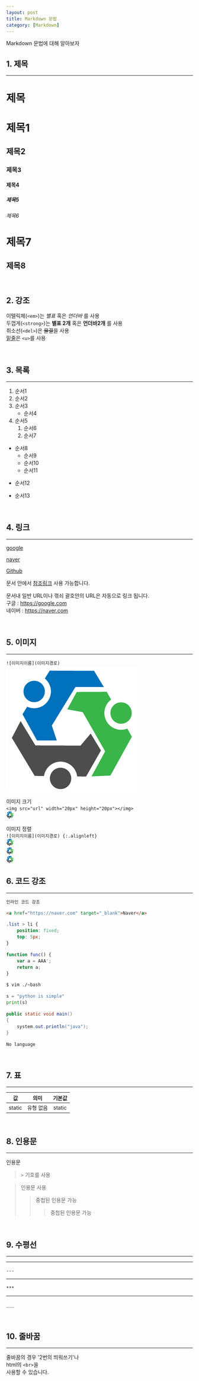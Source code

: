 ```yaml
---
layout: post
title: Markdown 문법
category: [Markdown]
---
```


Markdown 문법에 대해 알아보자
<!-- more -->

## 1. 제목 
<hr/>


# 제목
# 제목1
## 제목2
### 제목3
#### 제목4
##### 제목5
###### 제목6

제목7
=======

제목8 
------

<br>

## 2. 강조

이텔릭체(`<em>`)는 *별표* 혹은 _언더바_ 를 사용<br>
두껍게(`<strong>`)는 **별표 2개** 혹은 __언더바2개__ 를 사용<br>
취소선(`<del>`)은 ~~물결~~을 사용<br>
<u>밑줄</u>은 `<u>`를 사용

<br>

## 3. 목록

---

1. 순서1
1. 순서2
1. 순서3
    - 순서4
1. 순서5
    1. 순서6
    1. 순서7
- 순서8  
    * 순서9  
    + 순서10  
    - 순서11  
* 순서12
+ 순서13

<br>

## 4. 링크
---
[google](https://gogle.com)

[naver](https://naver.com)

[Github][1]

문서 안에서 [참조링크] 사용 가능합니다.

문서내 일반 URL이나 꺾쇠 괄호안의 URL은 자동으로 링크 됩니다.<br>
구글 : https://google.com<br>
네이버 : <https://naver.com>

[1]: https://github.com
[참조링크]: https://naver.com

<br>

## 5. 이미지
---
`![이미지이름](이미지경로)`
![logo](/public/img/logo.png)



이미지 크기  
`<img src="url" width="20px" height="20px"></img>`  
<img src="./public/img/logo.png" width="20px" height="20px"></img>

이미지 정렬  
`![이미지이름](이미지경로) {:.alignleft}`  
<img src="./public/img/logo.png" width="20px" height="20px" style="text-align:right"></img>  
<img src="./public/img/logo.png" width="20px" height="20px" style="text-align:center"></img>  
<img src="./public/img/logo.png" width="20px" height="20px" style="text-align:left"></img>
<br>

## 6. 코드 강조
---
`인라인 코드 강조`

```html
<a href="https://naver.com" target="_blank">Naver</a>
```

```css
.list > li {
    position: fixed;
    top: 5px;
}
```

```javascript
function func() {
    var a = AAA';
    return a;
}
```
```bash
$ vim ./~bash
```

```python
s = "python is simple"
print(s)
```

```java
public static void main()
{
    system.out.println("java");
}
```

```
No language
```

<br>

## 7. 표
---

|값|의미|기본값|
|:----:|:----:|:----:|
|static|유형 없음|static|

<br>

## 8. 인용문
---
인용문
> `>`  기호를 사용

> 인용문 사용
>> 중첩된 인용문 가능
>>> 중첩된 인용문 가능

<br>

## 9. 수평선
---
---
`---`

***
`***`

___
`___`

<br>

## 10. 줄바꿈
* * *
줄바꿈의 경우 '2번의 띄워쓰기'나  
html의 `<br>`을 <br> 
사용할 수 있습니다.
